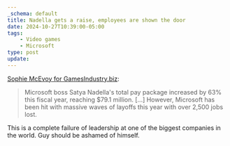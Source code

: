 ```yaml
---
_schema: default
title: Nadella gets a raise, employees are shown the door
date: 2024-10-27T10:39:00-05:00
tags:
    - Video games
    - Microsoft
type: post
update:
---
```

[Sophie McEvoy for GamesIndustry.biz](https://www.gamesindustry.biz/microsoft-ceo-pay-rises-63-to-79-million):

> Microsoft boss Satya Nadella's total pay package increased by 63% this fiscal year, reaching $79.1 million. \[...\] However, Microsoft has been hit with massive waves of layoffs this year with over 2,500 jobs lost.

This is a complete failure of leadership at one of the biggest companies in the world. Guy should be ashamed of himself.